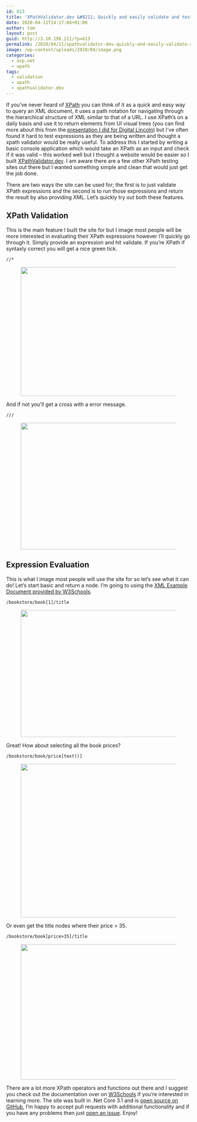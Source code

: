 ```yaml
---
id: 613
title: 'XPathValidator.dev &#8211; Quickly and easily validate and test your XPath expressions.'
date: 2020-04-11T14:17:04+01:00
author: tom
layout: post
guid: http://3.10.198.211/?p=613
permalink: /2020/04/11/xpathvalidator-dev-quickly-and-easily-validate-and-test-your-xpath-expressions/
image: /wp-content/uploads/2020/04/image.png
categories:
  - asp.net
  - xpath
tags:
  - validation
  - xpath
  - xpathvalidator.dev
---
```

 

If you&#8217;ve never heard of [XPath](https://developer.mozilla.org/en-US/docs/Web/XPath) you can think of it as a quick and easy way to query an XML document, it uses a path notation for navigating through the hierarchical structure of XML similar to that of a URL. I use XPath&#8217;s on a daily basis and use it to return elements from UI visual trees (you can find more about this from the [presentation I did for Digital Lincoln](https://www.crowdcast.io/e/automated-ui-testing/)) but I&#8217;ve often found it hard to test expressions as they are being written and thought a xpath validator would be really useful. To address this I started by writing a basic console application which would take an XPath as an input and check if it was valid &#8211; this worked well but I thought a website would be easier so I built [XPathValidator.dev](https://XPathValidator.dev). I am aware there are a few other XPath testing sites out there but I wanted something simple and clean that would just get the job done.

There are two ways the site can be used for; the first is to just validate XPath expressions and the second is to run those expressions and return the result by also providing XML. Let&#8217;s quickly try out both these features.

## XPath Validation

This is the main feature I built the site for but I image most people will be more interested in evaluating their XPath expressions however I&#8217;ll quickly go through it. Simply provide an expression and hit validate. If you&#8217;re XPath if syntaxly correct you will get a nice green tick.

<pre class="wp-block-code"><code>//*</code></pre>

<div class="wp-block-image">
  <figure class="aligncenter size-large"><img loading="lazy" width="539" height="351" src="http://tomaustin.xyz/wp-content/uploads/2020/04/image.png" alt="" class="wp-image-614" srcset="https://tomaustin.xyz/wp-content/uploads/2020/04/image.png 539w, https://tomaustin.xyz/wp-content/uploads/2020/04/image-300x195.png 300w" sizes="(max-width: 539px) 100vw, 539px" /></figure>
</div>

And if not you&#8217;ll get a cross with a error message.

<pre class="wp-block-code"><code>///</code></pre>

<div class="wp-block-image">
  <figure class="aligncenter size-large"><img loading="lazy" width="524" height="345" src="http://tomaustin.xyz/wp-content/uploads/2020/04/image-1.png" alt="" class="wp-image-615" srcset="https://tomaustin.xyz/wp-content/uploads/2020/04/image-1.png 524w, https://tomaustin.xyz/wp-content/uploads/2020/04/image-1-300x198.png 300w" sizes="(max-width: 524px) 100vw, 524px" /></figure>
</div>

## Expression Evaluation

This is what I image most people will use the site for so let&#8217;s see what it can do! Let&#8217;s start basic and return a node. I&#8217;m going to using the [XML Example Document provided by W3Schools](https://www.w3schools.com/xml/xpath_examples.asp).

<pre class="wp-block-code"><code>/bookstore/book&#91;1]/title</code></pre>

<div class="wp-block-image">
  <figure class="aligncenter size-large"><img loading="lazy" width="527" height="346" src="http://tomaustin.xyz/wp-content/uploads/2020/04/image-2.png" alt="" class="wp-image-617" srcset="https://tomaustin.xyz/wp-content/uploads/2020/04/image-2.png 527w, https://tomaustin.xyz/wp-content/uploads/2020/04/image-2-300x197.png 300w" sizes="(max-width: 527px) 100vw, 527px" /></figure>
</div>

Great! How about selecting all the book prices?

<pre class="wp-block-code"><code>/bookstore/book/price&#91;text()]</code></pre>

<div class="wp-block-image">
  <figure class="aligncenter size-large"><img loading="lazy" width="534" height="418" src="http://tomaustin.xyz/wp-content/uploads/2020/04/image-3.png" alt="" class="wp-image-618" srcset="https://tomaustin.xyz/wp-content/uploads/2020/04/image-3.png 534w, https://tomaustin.xyz/wp-content/uploads/2020/04/image-3-300x235.png 300w" sizes="(max-width: 534px) 100vw, 534px" /></figure>
</div>

Or even get the title nodes where their price > 35.

<pre class="wp-block-code"><code>/bookstore/book&#91;price>35]/title</code></pre>

<div class="wp-block-image">
  <figure class="aligncenter size-large"><img loading="lazy" width="533" height="369" src="http://tomaustin.xyz/wp-content/uploads/2020/04/image-4.png" alt="" class="wp-image-619" srcset="https://tomaustin.xyz/wp-content/uploads/2020/04/image-4.png 533w, https://tomaustin.xyz/wp-content/uploads/2020/04/image-4-300x208.png 300w" sizes="(max-width: 533px) 100vw, 533px" /></figure>
</div>

There are a lot more XPath operators and functions out there and I suggest you check out the documentation over on [W3Schools](https://www.w3schools.com/xml/xpath_intro.asp) if you&#8217;re interested in learning more. The site was built in .Net Core 3.1 and is [open source on GitHub](https://github.com/tomaustin700/XPathValidator), I&#8217;m happy to accept pull requests with additional functionality and if you have any problems then just [open an issue](https://github.com/tomaustin700/XPathValidator/issues/new). Enjoy!